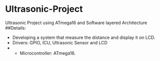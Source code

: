 # Ultrasonic-Project
Ultrasonic Project using ATmega16 and Software layered Architecture 
##Details:
- Developing a system that measure the distance and display it on LCD.
- Drivers: GPIO, ICU, Ultrasonic Sensor and LCD 
- - Microcontroller: ATmega16.
